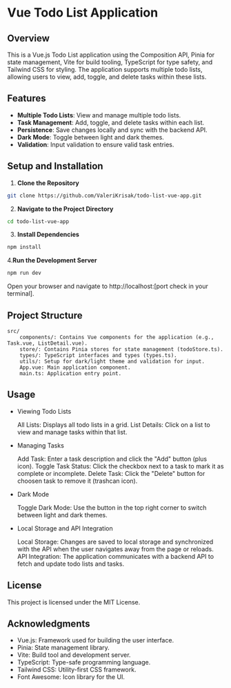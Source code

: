 # Vue Todo List Application

## Overview

This is a Vue.js Todo List application using the Composition API, Pinia for state management, Vite for build tooling, TypeScript for type safety, and Tailwind CSS for styling. The application supports multiple todo lists, allowing users to view, add, toggle, and delete tasks within these lists.

## Features

- **Multiple Todo Lists**: View and manage multiple todo lists.
- **Task Management**: Add, toggle, and delete tasks within each list.
- **Persistence**: Save changes locally and sync with the backend API.
- **Dark Mode**: Toggle between light and dark themes.
- **Validation**: Input validation to ensure valid task entries.

## Setup and Installation

1. **Clone the Repository**

```bash
git clone https://github.com/ValeriKrisak/todo-list-vue-app.git
```

2. **Navigate to the Project Directory**

```bash
cd todo-list-vue-app
```

3. **Install Dependencies**

```bash
npm install
```

4.**Run the Development Server**

```bash
npm run dev
```

Open your browser and navigate to http://localhost:[port check in your terminal].

## Project Structure

    src/
        components/: Contains Vue components for the application (e.g., Task.vue, ListDetail.vue).
        store/: Contains Pinia stores for state management (todoStore.ts).
        types/: TypeScript interfaces and types (types.ts).
        utils/: Setup for dark/light theme and validation for input.
        App.vue: Main application component.
        main.ts: Application entry point.

## Usage

- Viewing Todo Lists

  All Lists: Displays all todo lists in a grid.
  List Details: Click on a list to view and manage tasks within that list.

- Managing Tasks

  Add Task: Enter a task description and click the "Add" button (plus icon).
  Toggle Task Status: Click the checkbox next to a task to mark it as complete or incomplete.
  Delete Task: Click the "Delete" button for choosen task to remove it (trashcan icon).

- Dark Mode

  Toggle Dark Mode: Use the button in the top right corner to switch between light and dark themes.

- Local Storage and API Integration

  Local Storage: Changes are saved to local storage and synchronized with the API when the user navigates away from the page or reloads.
  API Integration: The application communicates with a backend API to fetch and update todo lists and tasks.

## License

This project is licensed under the MIT License.

## Acknowledgments

  - Vue.js: Framework used for building the user interface.
  - Pinia: State management library.
  - Vite: Build tool and development server.
  - TypeScript: Type-safe programming language.
  - Tailwind CSS: Utility-first CSS framework.
  - Font Awesome: Icon library for the UI.

